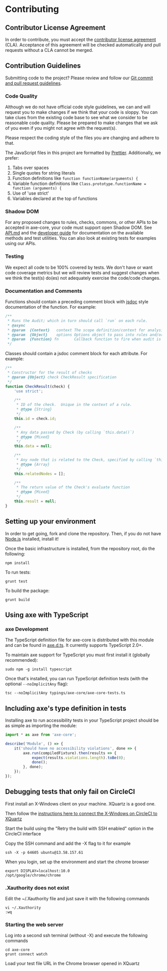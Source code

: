 # Contributing

## Contributor License Agreement

In order to contribute, you must accept the [contributor license agreement](https://cla-assistant.io/dequelabs/axe-core) (CLA). Acceptance of this agreement will be checked automatically and pull requests without a CLA cannot be merged.

## Contribution Guidelines

Submitting code to the project? Please review and follow our
[Git commit and pull request guidelines](doc/code-submission-guidelines.md).

### Code Quality

Although we do not have official code style guidelines, we can and will request you to make changes
if we think that your code is sloppy. You can take clues from the existing code base to see what we
consider to be reasonable code quality. Please be prepared to make changes that we ask of you even
if you might not agree with the request(s).

Please respect the coding style of the files you are changing and adhere to that.

The JavaScript files in this project are formatted by [Prettier](https://prettier.io/). Additionally, we prefer:

1. Tabs over spaces
2. Single quotes for string literals
3. Function definitions like `function functionName(arguments) {`
4. Variable function definitions like `Class.prototype.functionName = function (arguments) {`
5. Use of 'use strict'
6. Variables declared at the top of functions

### Shadow DOM

For any proposed changes to rules, checks, commons, or other APIs to be accepted
in axe-core, your code must support open Shadow DOM. See [API.md](./doc/API.md) and the
[developer guide](./doc/developer-guide.md) for documentation on the available methods
and test utilities. You can also look at existing tests for examples using our APIs.

### Testing

We expect all code to be 100% covered by tests. We don't have or want code coverage metrics but we will review tests and suggest changes when we think the test(s) do(es) not adequately exercise the code/code changes.

### Documentation and Comments

Functions should contain a preceding comment block with [jsdoc](http://usejsdoc.org/) style documentation of the function. For example:

```js
/**
 * Runs the Audit; which in turn should call `run` on each rule.
 * @async
 * @param  {Context}   context The scope definition/context for analysis (include/exclude)
 * @param  {Object}    options Options object to pass into rules and/or disable rules or checks
 * @param  {Function} fn       Callback function to fire when audit is complete
 */
```

Classes should contain a jsdoc comment block for each attribute. For example:

```js
/**
 * Constructor for the result of checks
 * @param {Object} check CheckResult specification
 */
function CheckResult(check) {
	'use strict';

	/**
	 * ID of the check.  Unique in the context of a rule.
	 * @type {String}
	 */
	this.id = check.id;

	/**
	 * Any data passed by Check (by calling `this.data()`)
	 * @type {Mixed}
	 */
	this.data = null;

	/**
	 * Any node that is related to the Check, specified by calling `this.relatedNodes([HTMLElement...])` inside the Check
	 * @type {Array}
	 */
	this.relatedNodes = [];

	/**
	 * The return value of the Check's evaluate function
	 * @type {Mixed}
	 */
	this.result = null;
}
```

## Setting up your environment

In order to get going, fork and clone the repository. Then, if you do not have [Node.js](https://nodejs.org/download/) installed, install it!

Once the basic infrastructure is installed, from the repository root, do the following:

```console
npm install
```

To run tests:

```console
grunt test
```

To build the package:

```console
grunt build
```

## Using axe with TypeScript

### axe Development

The TypeScript definition file for axe-core is distributed with this module and can be found in [axe.d.ts](./axe.d.ts). It currently supports TypeScript 2.0+.

To maintain axe support for TypeScript you must first install it (globally recommended):

```console
sudo npm -g install typescript
```

Once that's installed, you can run TypeScript definition tests (with the optional `--noImplicitAny` flag):

```console
tsc --noImplicitAny typings/axe-core/axe-core-tests.ts
```

## Including axe's type definition in tests

Installing axe to run accessibility tests in your TypeScript project should be as simple as importing the module:

```js
import * as axe from 'axe-core';

describe('Module', () => {
	it('should have no accessibility violations', done => {
		axe.run(compiledFixture).then(results => {
			expect(results.violations.length).toBe(0);
			done();
		}, done);
	});
});
```

## Debugging tests that only fail on CircleCI

First install an X-Windows client on your machine. XQuartz is a good one.

Then follow the [instructions here to connect the X-Windows on CircleCI to XQuartz](https://circleci.com/docs/1.0/browser-debugging/#x11-forwarding-over-ssh)

Start the build using the "Retry the build with SSH enabled" option in the CircleCI interface

Copy the SSH command and add the -X flag to it for example

```console
ssh -X -p 64605 ubuntu@13.58.157.61
```

When you login, set up the environment and start the chrome browser

```console
export DISPLAY=localhost:10.0
/opt/google/chrome/chrome
```

### .Xauthority does not exist

Edit the ~/.Xauthority file and just save it with the following commands

```console
vi ~/.Xauthority
:wq
```

### Starting the web server

Log into a second ssh terminal (without -X) and execute the following commands

```console
cd axe-core
grunt connect watch
```

Load your test file URL in the Chrome browser opened in XQuartz
